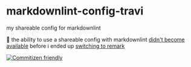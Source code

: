 # markdownlint-config-travi

my shareable config for markdownlint

:eyes: the ability to use a shareable config with markdownlint [didn't become available](https://github.com/DavidAnson/markdownlint/issues/112) before i ended up [switching to remark](https://github.com/travi/remark-preset-lint-travi)

[![Commitizen friendly](https://img.shields.io/badge/commitizen-friendly-brightgreen.svg)](http://commitizen.github.io/cz-cli/)
